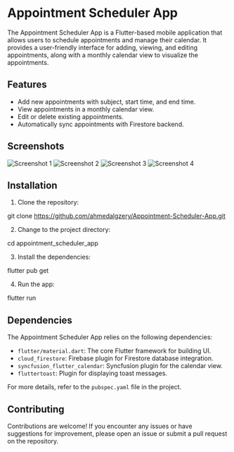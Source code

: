 # Appointment Scheduler App

The Appointment Scheduler App is a Flutter-based mobile application that allows users to schedule appointments and manage their calendar. It provides a user-friendly interface for adding, viewing, and editing appointments, along with a monthly calendar view to visualize the appointments.

## Features

- Add new appointments with subject, start time, and end time.
- View appointments in a monthly calendar view.
- Edit or delete existing appointments.
- Automatically sync appointments with Firestore backend.

## Screenshots

![Screenshot 1](/screenshots/screenshots1.jpg)
![Screenshot 2](/screenshots/screenshots2.jpg)
![Screenshot 3](/screenshots/screenshots3.jpg)
![Screenshot 4](/screenshots/screenshots4.jpg)

## Installation

1. Clone the repository:

git clone <https://github.com/ahmedalgzery/Appointment-Scheduler-App.git>

2. Change to the project directory:

 cd appointment_scheduler_app

3. Install the dependencies:

flutter pub get

4. Run the app:

flutter run

## Dependencies

The Appointment Scheduler App relies on the following dependencies:

- `flutter/material.dart`: The core Flutter framework for building UI.
- `cloud_firestore`: Firebase plugin for Firestore database integration.
- `syncfusion_flutter_calendar`: Syncfusion plugin for the calendar view.
- `fluttertoast`: Plugin for displaying toast messages.

For more details, refer to the `pubspec.yaml` file in the project.

## Contributing

Contributions are welcome! If you encounter any issues or have suggestions for improvement, please open an issue or submit a pull request on the repository.

